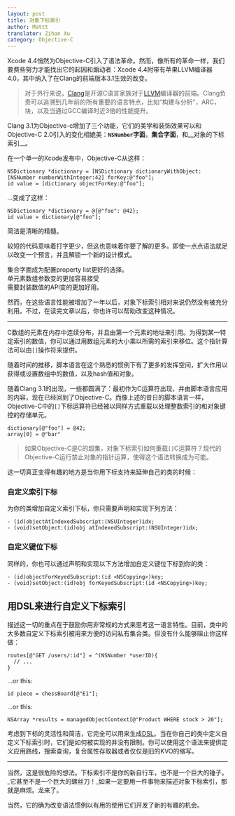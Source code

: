 ```yaml
---
layout: post
title: 对象下标索引
author: Mattt
translator: Zihan Xu
category: Objective-C
---
```


Xcode 4.4悄然为Objective-C引入了语法革命。然而，像所有的革命一样，我们要费些努力才能找出它的起因和煽动者：Xcode 4.4附带有苹果LLVM编译器4.0，其中纳入了在Clang的前端版本3.1生效的改变。

> 对于外行来说，[Clang](http://clang.llvm.org/index.html)是开源C语言家族对于[LLVM](http://www.llvm.org)编译器的前端。Clang负责可以追溯到几年前的所有重要的语言特点，比如“构建与分析”，ARC，块，以及当通过GCC编译时近3倍的性能提升。

Clang 3.1为Objective-c增加了三个功能，它们的美学和装饰效果可以和Objective-C 2.0引入的变化相媲美：__`NSNumber`字面__，__集合字面__，和__对象的下标索引__。

在一个单一的Xcode发布中，Objective-C从这样：

```objc
NSDictionary *dictionary = [NSDictionary dictionaryWithObject:[NSNumber numberWithInteger:42] forKey:@"foo"];
id value = [dictionary objectForKey:@"foo"];
```

…变成了这样：

```objc
NSDictionary *dictionary = @{@"foo": @42};
id value = dictionary[@"foo"];
```

简洁是清晰的精髓。

较短的代码意味着打字更少，但这也意味着你要了解的更多。即使一点点语法就足以改变一个预言，并且解锁一个新的设计模式。

集合字面成为配置property list更好的选择。<br/>
单元素数组参数变的更加容易接受<br/>
需要封装数值的API变的更加好用。<br/>

然而，在这些语言性能被增加了一年以后，对象下标索引相对来说仍然没有被充分利用。不过，在读完文章以后，你也许可以帮助改变这种情况。

---

C数组的元素在内存中连续分布，并且由第一个元素的地址来引用。为得到某一特定索引的数值，你可以通过用数组元素的大小乘以所需的索引来移位。这个指针算法可以由`[]`操作符来提供。

随着时间的推移，脚本语言在这个熟悉的惯例下有了更多的发挥空间，扩大作用以获得或设置数组中的数值，以及hash值和对象。

随着Clang 3.1的出现，一些都圆满了：最初作为C运算符出现，并由脚本语言应用的内容，现在已经回到了Objective-C。而像上述的昔日的脚本语言一样，Objective-C中的`[]`下标运算符已经被以同样方式重载以处理整数索引的和对象键控的存储单元。

```objc
dictionary[@"foo"] = @42;
array[0] = @"bar"
```

>如果Objective-C是C的超集，对象下标索引如何重载`[]`C运算符？现代的Objective-C运行禁止对象的指针运算，使得这个语法转换成为可能。

这一切真正变得有趣的地方是当你用下标支持来延伸自己的类的时候：

### 自定义索引下标

为你的类增加自定义索引下标，你只需要声明和实现下列方法：

```objc
- (id)objectAtIndexedSubscript:(NSUInteger)idx;
- (void)setObject:(id)obj atIndexedSubscript:(NSUInteger)idx;
```

### 自定义键位下标

同样的，你也可以通过声明和实现以下方法增加自定义键位下标到你的类：

```objc
- (id)objectForKeyedSubscript:(id <NSCopying>)key;
- (void)setObject:(id)obj forKeyedSubscript:(id <NSCopying>)key;
```

## 用DSL来进行自定义下标索引

描述这一切的重点在于鼓励你用非常规的方式来思考这一语言特性。目前，类中的大多数自定义下标索引被用来方便的访问私有集合类。但没有什么能够阻止你这样做：

```objc
routes[@"GET /users/:id"] = ^(NSNumber *userID){
  // ...
}
```

...or this:

```objc
id piece = chessBoard[@"E1"];
```

...or this:

```objc
NSArray *results = managedObjectContext[@"Product WHERE stock > 20"];
```

考虑到下标的灵活性和简洁，它完全可以用来生成[DSL](http://en.wikipedia.org/wiki/Domain-specific_language)。当在你自己的类中定义自定义下标索引时，它们是如何被实现的并没有限制。你可以使用这个语法来提供定义应用路线，搜索查询，复合属性存取器或者仅仅是旧的KVO的缩写。

---

当然，这是很危险的想法。下标索引不是你的新自行车，也不是一个巨大的锤子。_它甚至不是一个巨大的螺丝刀！_如果一定要用一件事物来描述对象下标索引，那就是麻烦。龙来了。

当然，它的确为改变语法惯例以有用的使用它们开发了新的有趣的机会。
